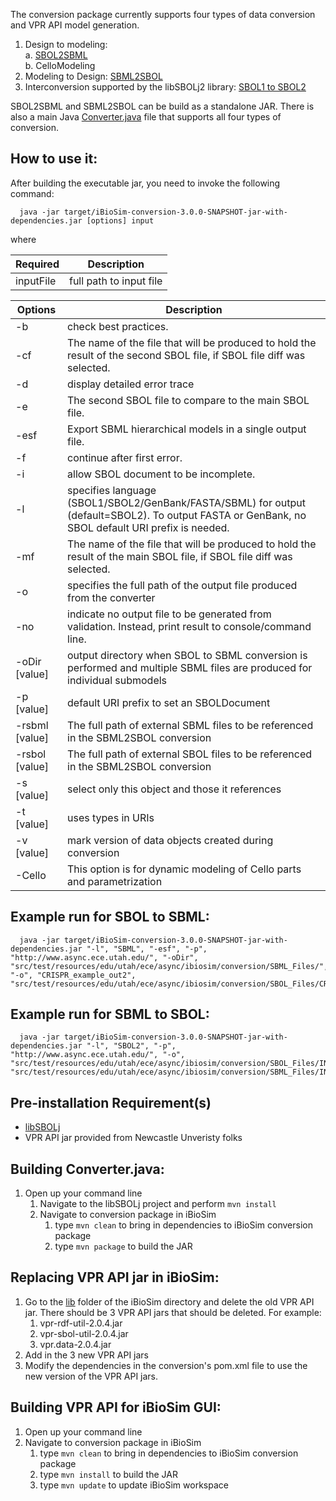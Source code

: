 The conversion package currently supports four types of data conversion and VPR API model generation. 

1. Design to modeling:  
  a. [SBOL2SBML](http://pubs.acs.org/doi/10.1021/sb5003289)  
  b. CelloModeling
2. Modeling to Design: [SBML2SBOL](http://pubs.acs.org/doi/abs/10.1021/acssynbio.5b00212)  
3. Interconversion supported by the libSBOLj2 library: [SBOL1 to SBOL2](http://ieeexplore.ieee.org/document/7440806/)

SBOL2SBML and SBML2SBOL can be build as a standalone JAR. 
There is also a main Java [Converter.java](https://github.com/MyersResearchGroup/iBioSim/blob/master/conversion/src/main/java/edu/utah/ece/async/ibiosim/conversion/Converter.java) file that supports all four types of conversion.

## How to use it:

After building the executable jar, you need to invoke the following command:

```
  java -jar target/iBioSim-conversion-3.0.0-SNAPSHOT-jar-with-dependencies.jar [options] input
```

where 

| Required        |  Description  |
| -------------   | ------------- |
| inputFile     | full path to input file |

| Options        |  Description  |
| -------------   | ------------- |
| -b  | check best practices. | 
| -cf  | The name of the file that will be produced to hold the result of the second SBOL file, if SBOL file diff was selected. | 
| -d  | display detailed error trace | 
| -e | The second SBOL file to compare to the main SBOL file. |
| -esf |  Export SBML hierarchical models in a single output file. |
| -f |  continue after first error. |
| -i  | allow SBOL document to be incomplete. |
| -l  <language> | specifies language (SBOL1/SBOL2/GenBank/FASTA/SBML) for output (default=SBOL2). To output FASTA or GenBank, no SBOL default URI prefix is needed. |
| -mf | The name of the file that will be produced to hold the result of the main SBOL file, if SBOL file diff was selected. |
| -o  <outputFile>| specifies the full path of the output file produced from the converter |
| -no | indicate no output file to be generated from validation. Instead, print result to console/command line. |
| -oDir [value] | output directory when SBOL to SBML conversion is performed and multiple SBML files are produced for individual submodels |
| -p [value] | default URI prefix to set an SBOLDocument |
| -rsbml [value] | The full path of external SBML files to be referenced in the SBML2SBOL conversion |
| -rsbol [value] | The full path of external SBOL files to be referenced in the SBML2SBOL conversion |
| -s [value] | select only this object and those it references |
| -t [value] |  uses types in URIs |
| -v [value] | mark version of data objects created during conversion |
| -Cello | This option is for dynamic modeling of Cello parts and parametrization |

## Example run for SBOL to SBML:
```
  java -jar target/iBioSim-conversion-3.0.0-SNAPSHOT-jar-with-dependencies.jar "-l", "SBML", "-esf", "-p", "http://www.async.ece.utah.edu/", "-oDir", "src/test/resources/edu/utah/ece/async/ibiosim/conversion/SBML_Files/", "-o", "CRISPR_example_out2", "src/test/resources/edu/utah/ece/async/ibiosim/conversion/SBOL_Files/CRISPR_example.xml"
```

## Example run for SBML to SBOL:
```
  java -jar target/iBioSim-conversion-3.0.0-SNAPSHOT-jar-with-dependencies.jar "-l", "SBOL2", "-p", "http://www.async.ece.utah.edu/", "-o", "src/test/resources/edu/utah/ece/async/ibiosim/conversion/SBOL_Files/INV0_output", "src/test/resources/edu/utah/ece/async/ibiosim/conversion/SBML_Files/INV0.xml"
```

## Pre-installation Requirement(s)
* [libSBOLj](https://github.com/SynBioDex/libSBOLj)
* VPR API jar provided from Newcastle Unveristy folks

## Building Converter.java:
1. Open up your command line  
    1. Navigate to the libSBOLj project and perform ```mvn install```
    2. Navigate to conversion package in iBioSim  
        1. type ```mvn clean``` to bring in dependencies to iBioSim conversion package
        2. type ```mvn package``` to build the JAR 

## Replacing VPR API jar in iBioSim:
1. Go to the [lib](https://github.com/MyersResearchGroup/iBioSim/tree/master/lib) folder of the iBioSim directory and delete the old VPR API jar. There should be 3 VPR API jars that should be deleted. For example:
    1. vpr-rdf-util-2.0.4.jar
    2. vpr-sbol-util-2.0.4.jar
    3. vpr.data-2.0.4.jar
2. Add in the 3 new VPR API jars
3. Modify the dependencies in the conversion's pom.xml file to use the new version of the VPR API jars.

## Building VPR API for iBioSim GUI:
1. Open up your command line 
2. Navigate to conversion package in iBioSim
    1. type ```mvn clean``` to bring in dependencies to iBioSim conversion package
    2. type ```mvn install``` to build the JAR 
    3. type ```mvn update``` to update iBioSim workspace
    

